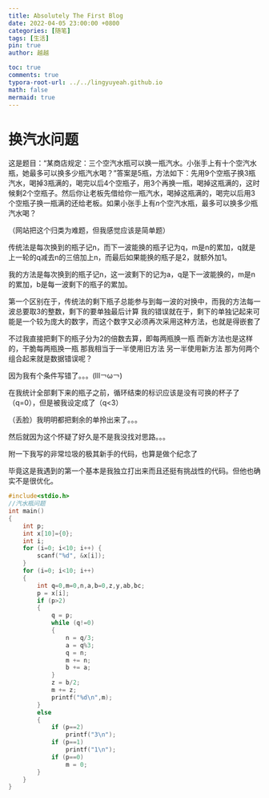 ```yaml
---
title: Absolutely The First Blog
date: 2022-04-05 23:00:00 +0800
categories: [随笔]
tags: [生活]
pin: true
author: 越越

toc: true
comments: true
typora-root-url: ../../lingyuyeah.github.io
math: false
mermaid: true
---
```


# 换汽水问题 

这是题目：“某商店规定：三个空汽水瓶可以换一瓶汽水。小张手上有十个空汽水瓶，她最多可以换多少瓶汽水喝？”答案是5瓶，方法如下：先用9个空瓶子换3瓶汽水，喝掉3瓶满的，喝完以后4个空瓶子，用3个再换一瓶，喝掉这瓶满的，这时候剩2个空瓶子。然后你让老板先借给你一瓶汽水，喝掉这瓶满的，喝完以后用3个空瓶子换一瓶满的还给老板。如果小张手上有*n*个空汽水瓶，最多可以换多少瓶汽水喝？

（网站把这个归类为难题，但我感觉应该是简单题）



传统法是每次换到的瓶子记n，而下一波能换的瓶子记为q，m是n的累加，q就是上一轮的q减去n的三倍加上n，而最后如果能换的瓶子是2，就额外加1。

我的方法是每次换到的瓶子记n，这一波剩下的记为a，q是下一波能换的，m是n的累加，b是每一波剩下的瓶子的累加。

第一个区别在于，传统法的剩下瓶子总能参与到每一波的对换中，而我的方法每一波总要取3的整数，剩下的要单独最后计算
我的错误就在于，剩下的单独记起来可能是一个较为庞大的数字，而这个数字又必须再次采用这种方法，也就是得嵌套了

不过我直接把剩下的瓶子分为2的倍数去算，即每两瓶换一瓶
而新方法也是这样的，干脆每两瓶换一瓶
那我相当于一半使用旧方法 另一半使用新方法 那为何两个组合起来就是数据错误呢？

因为我有个条件写错了。。。(lll￢ω￢)

在我统计全部剩下来的瓶子之前，循环结束的标识应该是没有可换的杯子了（q=0），但是被我设定成了（q<3）

（丢脸）我明明都把剩余的单拎出来了。。。

然后就因为这个怀疑了好久是不是我没找对思路。。。

附一下我写的非常垃圾的极其新手的代码，也算是做个纪念了

毕竟这是我遇到的第一个基本是我独立打出来而且还挺有挑战性的代码。但他也确实不是很优化。

```c
#include<stdio.h>
//汽水瓶问题
int main()
{
    int p;
    int x[10]={0};
    int i;
    for (i=0; i<10; i++) {
        scanf("%d", &x[i]);
    }
    for (i=0; i<10; i++) 
    {
        int q=0,m=0,n,a,b=0,z,y,ab,bc;
        p = x[i];
        if (p>2)
        {
            q = p;
            while (q!=0)
            {
                n = q/3;
                a = q%3;
                q = n;
                m += n;
                b += a; 
            }
            z = b/2;
            m += z;
            printf("%d\n",m);
        }
        else
        {
            if (p==2)
                printf("3\n");
            if (p==1)
                printf("1\n");
            if (p==0)
                m = 0;
        }
    }
}

```

